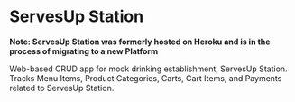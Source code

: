 # ServesUp Station
**Note: ServesUp Station was formerly hosted on Heroku and is in the process of migrating to a new Platform**

Web-based CRUD app for mock drinking establishment, ServesUp Station. 
Tracks Menu Items, Product Categories, Carts, Cart Items, and Payments related to ServesUp Station.
